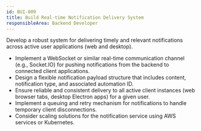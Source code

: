```yaml
---
id: BUI-009
title: Build Real-time Notification Delivery System
responsibleArea: Backend Developer
---
```

Develop a robust system for delivering timely and relevant notifications across active user applications (web and desktop).
*   Implement a WebSocket or similar real-time communication channel (e.g., Socket.IO) for pushing notifications from the backend to connected client applications.
*   Design a flexible notification payload structure that includes content, notification type, and associated automation ID.
*   Ensure reliable and consistent delivery to all active client instances (web browser tabs, desktop Electron apps) for a given user.
*   Implement a queuing and retry mechanism for notifications to handle temporary client disconnections.
*   Consider scaling solutions for the notification service using AWS services or Kubernetes.